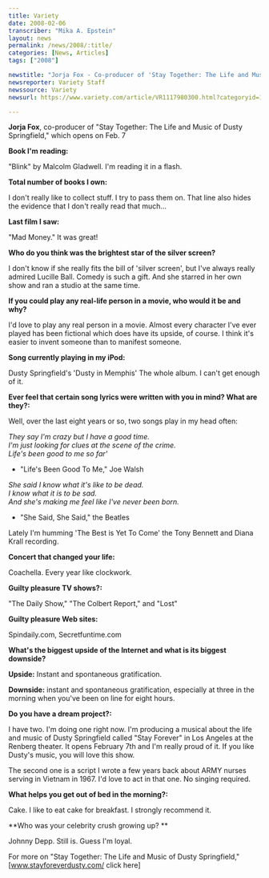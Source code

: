 ```yaml
---
title: Variety
date: 2008-02-06
transcriber: "Mika A. Epstein"
layout: news
permalink: /news/2008/:title/
categories: [News, Articles]
tags: ["2008"]

newstitle: "Jorja Fox - Co-producer of 'Stay Together: The Life and Music of Dusty Springfield,' which opens on Feb. 7  "
newsreporter: Variety Staff
newssource: Variety
newsurl: https://www.variety.com/article/VR1117980300.html?categoryid=15&cs=1

---
```


**Jorja Fox**, co-producer of "Stay Together: The Life and Music of Dusty Springfield," which opens on Feb. 7

**Book I'm reading:**

"Blink" by Malcolm Gladwell. I'm reading it in a flash.

**Total number of books I own:**

I don't really like to collect stuff. I try to pass them on. That line also hides the evidence that I don't really read that much...

**Last film I saw:**

"Mad Money." It was great!

**Who do you think was the brightest star of the silver screen?**

I don't know if she really fits the bill of 'silver screen', but I've always really admired Lucille Ball. Comedy is such a gift. And she starred in her own show and ran a studio at the same time.

**If you could play any real-life person in a movie, who would it be and why?**

I'd love to play any real person in a movie. Almost every character I've ever played has been fictional which does have its upside, of course. I think it's easier to invent someone than to manifest someone.

**Song currently playing in my iPod:**

Dusty Springfield's 'Dusty in Memphis' The whole album. I can't get enough of it.

**Ever feel that certain song lyrics were written with you in mind? What are they?:**

Well, over the last eight years or so, two songs play in my head often:

*They say I'm crazy but I have a good time.\
I'm just looking for clues at the scene of the crime.\
Life's been good to me so far'*

- "Life's Been Good To Me," Joe Walsh

*She said I know what it's like to be dead.\
I know what it is to be sad.\
And she's making me feel like I've never been born.*

- "She Said, She Said," the Beatles

Lately I'm humming 'The Best is Yet To Come' the Tony Bennett and Diana Krall recording.

**Concert that changed your life:**

Coachella. Every year like clockwork.

**Guilty pleasure TV shows?:**

"The Daily Show," "The Colbert Report," and "Lost"

**Guilty pleasure Web sites:**

Spindaily.com, Secretfuntime.com

**What's the biggest upside of the Internet and what is its biggest downside?**

**Upside:** Instant and spontaneous gratification.

**Downside:** instant and spontaneous gratification, especially at three in the morning when you've been on line for eight hours.

**Do you have a dream project?:**

I have two. I'm doing one right now. I'm producing a musical about the life and music of Dusty Springfield called "Stay Forever" in Los Angeles at the Renberg theater. It opens February 7th and I'm really proud of it. If you like Dusty's music, you will love this show.

The second one is a script I wrote a few years back about ARMY nurses serving in Vietnam in 1967. I'd love to act in that one. No singing required.

**What helps you get out of bed in the morning?:**

Cake. I like to eat cake for breakfast. I strongly recommend it.

**Who was your celebrity crush growing up? **

Johnny Depp. Still is. Guess I'm loyal.

For more on "Stay Together: The Life and Music of Dusty Springfield," [www.stayforeverdusty.com/ click here]
